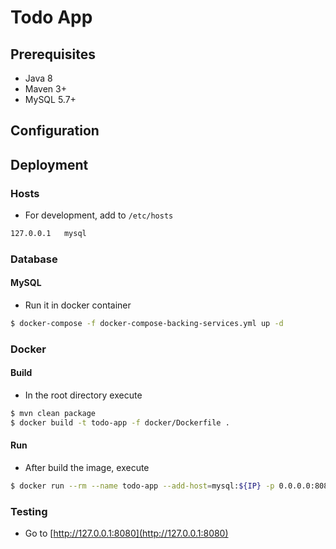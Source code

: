 # **Todo App**

## **Prerequisites**

* Java 8
* Maven 3+
* MySQL 5.7+

## **Configuration**

## **Deployment**

### **Hosts**

* For development, add to `/etc/hosts`
```sh
127.0.0.1   mysql
```

### **Database**

#### **MySQL**

* Run it in docker container
```sh
$ docker-compose -f docker-compose-backing-services.yml up -d
```

### **Docker**

#### **Build**

* In the root directory execute
```sh
$ mvn clean package
$ docker build -t todo-app -f docker/Dockerfile .
```

#### **Run**

* After build the image, execute
```sh
$ docker run --rm --name todo-app --add-host=mysql:${IP} -p 0.0.0.0:8080:8080 todo-app
```

### **Testing**

* Go to [http://127.0.0.1:8080](http://127.0.0.1:8080)
